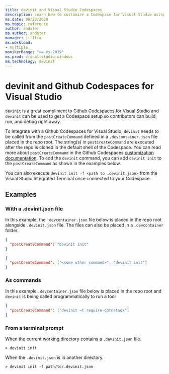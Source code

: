 ```yaml
---
title: devinit and Visual Studio Codespaces
description: Learn how to customize a Codespace for Visual Studio using devinit.
ms.date: 08/28/2020
ms.topic: reference
author: andster
ms.author: andster
manager: jillfra
ms.workload:
- multiple
monikerRange: ">= vs-2019"
ms.prod: visual-studio-windows
ms.technology: devinit
---
```

# devinit and Github Codespaces for Visual Studio

`devinit` is a great compliment to [Github Codespaces for Visual Studio](https://visualstudio.microsoft.com/services/visual-studio-codespaces) and `devinit` can be used to get a Codespace setup so contributors can build, run, and debug right away.

To integrate with a Github Codespaces for Visual Studio, `devinit` needs to be called from the `postCreateCommand` defined in a `.devcontainer.json` file placed in the repo root. The string(s) in `postCreateCommand` are executed after the repo is cloned in the default shell of the Codespace. You can read more about `postCreateCommand` in the Github Codespaces [customization documentation](https://docs.github.com/en/github/developing-online-with-codespaces/configuring-codespaces-for-your-project). To add the `devinit` command, you can add `devinit init` to the `postCreateCommand` as shown in the examples below.

You can also execute `devinit init -f <path to .devinit.json>` from the Visual Studio Integrated Terminal once connected to your Codespace.

## Examples

### With a .devinit.json file
In this example, the `.devcontainer.json` file below is placed in the repo root alongside `.devinit.json` file. The files can also be placed in a `.devcontainer` folder.

```json
{
  "postCreateCommand": "devinit init"
}
```

```json
{
  "postCreateCommand": ["<some other command>", "devinit init"]
}
```

### As commands
In this example `.devcontainer.json` file below is placed in the repo root and `devinit` is being called programmatically to run a tool  

```json
{
  "postCreateCommand": ["devinit –t require-dotnetsdk"]
}
```

### From a terminal prompt

When the current working directory contains a `.devinit.json` file.

```batch
> devinit init
```

When the `.devinit.json` is in another directory.

```batch
> devinit init -f path/to/.devinit.json
```
